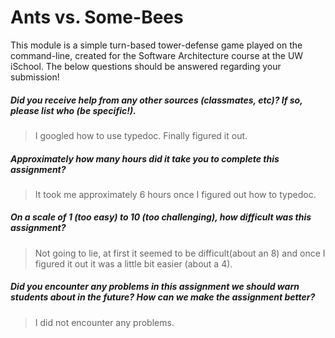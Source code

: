 # Ants vs. Some-Bees

This module is a simple turn-based tower-defense game played on the command-line, created for the Software Architecture course at the UW iSchool.  The below questions should be answered regarding your submission!  

##### Did you receive help from any other sources (classmates, etc)? If so, please list who (be specific!). #####
> I googled how to use typedoc. Finally figured it out.


##### Approximately how many hours did it take you to complete this assignment? #####
> It took me approximately 6 hours once I figured out how to typedoc.


##### On a scale of 1 (too easy) to 10 (too challenging), how difficult was this assignment? #####
> Not going to lie, at first it seemed to be difficult(about an 8) and once I figured it out it was a little bit easier (about a 4).


##### Did you encounter any problems in this assignment we should warn students about in the future? How can we make the assignment better? #####
> I did not encounter any problems.

